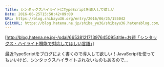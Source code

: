 ```yaml
---
Title: シンタックスハイライトにTypeScriptを導入して欲しい
Date: 2016-06-25T15:50:42+09:00
URL: https://blog.shibayu36.org/entry/2016/06/25/155042
EditURL: https://blog.hatena.ne.jp/shiba_yu36/shibayu36.hatenablog.com/atom/entry/6653812171402606889
---
```


[http://blog.hatena.ne.jp/-/odai/6653812171397645095:title=お題「シンタックス・ハイライト機能で対応してほしい言語」]

最近TypeScriptをブログによく書くので導入して欲しい！JavaScriptを使ってもいいけど、シンタックスハイライトされないものもあるので...
